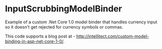 # InputScrubbingModelBinder
Example of a custom .Net Core 1.0 model binder that handles currency input so it doesn't get rejected for currency symbols or commas.

This code supports a blog post at - http://intellitect.com/custom-model-binding-in-asp-net-core-1-0/.
